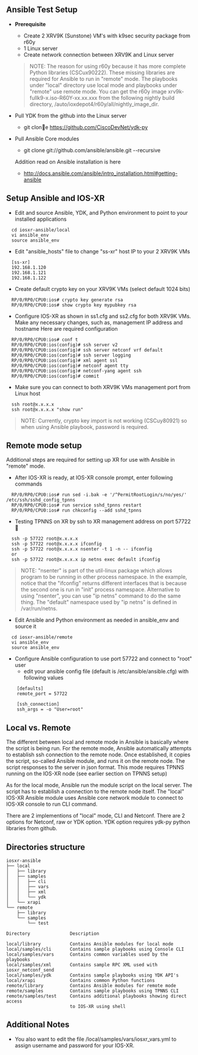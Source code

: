 ## Ansible Test Setup

- **Prerequisite**
  * Create 2 XRV9K (Sunstone) VM's with k9sec security package from r60y
  * 1 Linux server
  * Create network connection between XRV9K and Linux server

  > NOTE:
  > The reason for using r60y because it has more complete Python libraries
  > (CSCux90222).  These missing libraries are required for Ansible to run
  > in "remote" mode. The playbooks under "local" directory use local mode and
  > playbooks under "remote" use remote mode.  You can get the r60y image
  > xrv9k-fullk9-x.iso-R60Y-xx.xx.xxx from the following nightly build
  > directory, /auto/ioxdepot4/r60y/all/nightly_image_dir.

- Pull YDK from the github into the Linux server
  * git clone https://github.com/CiscoDevNet/ydk-py

- Pull Ansible Core modules
  * git clone git://github.com/ansible/ansible.git --recursive

  Addition read on Ansible installation is here
  * http://docs.ansible.com/ansible/intro_installation.html#getting-ansible

## Setup Ansible and IOS-XR

- Edit and source Ansible, YDK, and Python environment to point to your
  installed applications

```
  cd iosxr-ansible/local
  vi ansible_env
  source ansible_env
```
- Edit "ansible_hosts" file to change "ss-xr" host IP to your 2 XRV9K VMs

```
  [ss-xr]
  192.168.1.120
  192.168.1.121
  192.168.1.122
```
- Create default crypto key on your XRV9K VMs (select default 1024 bits)

```
  RP/0/RP0/CPU0:ios# crypto key generate rsa 
  RP/0/RP0/CPU0:ios# show crypto key mypubkey rsa
```
- Configure IOS-XR as shown in ss1.cfg and ss2.cfg for both XRV9K VMs.
  Make any necessary changes, such as, management IP address and hostname
  Here are required configuration
  
```
  RP/0/RP0/CPU0:ios# conf t
  RP/0/RP0/CPU0:ios(config)# ssh server v2
  RP/0/RP0/CPU0:ios(config)# ssh server netconf vrf default
  RP/0/RP0/CPU0:ios(config)# ssh server logging
  RP/0/RP0/CPU0:ios(config)# xml agent ssl
  RP/0/RP0/CPU0:ios(config)# netconf agent tty
  RP/0/RP0/CPU0:ios(config)# netconf-yang agent ssh
  RP/0/RP0/CPU0:ios(config)# commit
```
- Make sure you can connect to both XRV9K VMs management port from Linux host

```
  ssh root@x.x.x.x
  ssh root@x.x.x.x "show run"
```
  > NOTE:
  > Currently, crypto key import is not working (CSCuy80921) so when
  > using Ansible playbook, password is required.

## Remote mode setup

Additional steps are required for setting up XR for use with Ansible in
"remote" mode.

- After IOS-XR is ready, at IOS-XR console prompt, enter following commands

```
  RP/0/RP0/CPU0:ios# run sed -i.bak -e '/^PermitRootLogin/s/no/yes/' /etc/ssh/sshd_config_tpnns
  RP/0/RP0/CPU0:ios# run service sshd_tpnns restart
  RP/0/RP0/CPU0:ios# run chkconfig --add sshd_tpnns
```
- Testing TPNNS on XR by ssh to XR management address on port 57722

```
  ssh -p 57722 root@x.x.x.x
  ssh -p 57722 root@x.x.x.x ifconfig
  ssh -p 57722 root@x.x.x.x nsenter -t 1 -n -- ifconfig
  or
  ssh -p 57722 root@x.x.x.x ip netns exec default ifconfig
```
  > NOTE:
  > "nsenter" is part of the util-linux package which allows program to
  > be running in other process namespace.  In the example, notice that
  > the "ifconfig" returns different interfaces that is because the second
  > one is run in "init" process namespace.  Alternative to using "nsenter",
  > you can use "ip netns" command to do the same thing.  The "default"
  > namespace used by "ip netns" is defined in /var/run/netns.

- Edit Ansible and Python environment as needed in ansible_env and source it

```
  cd iosxr-ansible/remote
  vi ansible_env
  source ansible_env
```

- Configure Ansible configuration to use port 57722 and connect to "root" user
  * edit your ansible config file (default is /etc/ansible/ansible.cfg) with
    following values
    
```
    [defaults]
    remote_port = 57722

    [ssh_connection]
    ssh_args = -o "User=root"
```

## Local vs. Remote

The different between local and remote mode in Ansible is basically
where the script is being run.  For the remote mode, Ansible automatically
attempts to establish ssh connection to the remote node.  Once established,
it copies the script, so-called Ansible module, and runs it on the remote
node. The script responses to the server in json format. This mode requires
TPNNS running on the IOS-XR node (see earlier section on TPNNS setup)

As for the local mode, Ansible run the module script on the local server.
The script has to establish a connection to the remote node itself. The
"local" IOS-XR Ansible module uses Ansible core network module to connect
to IOS-XR console to run CLI command.

There are 2 implementions of "local" mode, CLI and Netconf. There are 2
options for Netconf, raw or YDK option. YDK option requires ydk-py
python libraries from github.

## Directories structure

```
iosxr-ansible
├── local
│   ├── library
│   ├── samples
│   │   ├── cli
│   │   ├── vars
│   │   ├── xml
│   │   └── ydk
│   └── xrapi
└── remote
    ├── library
    └── samples
        └── test

Directory               Description

local/library           Contains Ansible modules for local mode
local/samples/cli       Contains sample playbooks using Console CLI
local/samples/vars      Contains common variables used by the playbooks
local/samples/xml       Contains sample RPC XML used with iosxr_netconf_send
local/samples/ydk       Contains sample playbooks using YDK API's
local/xrapi             Contains common Python functions
remote/library          Contains Ansible modules for remote mode
remote/samples          Contains sample playbooks using TPNNS CLI
remote/samples/test     Contains additional playbooks showing direct access
                        to IOS-XR using shell
```
## Additional Notes

- You also want to edit the file <ws>/local/samples/vars/iosxr_vars.yml to
  assign username and password for your IOS-XR.
